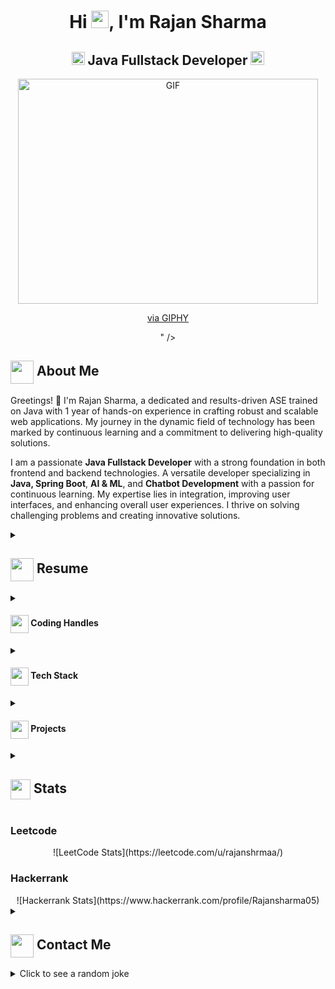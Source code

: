 <h1 align="center">Hi <img src="https://github.com/rajanshrmaa/rajanshrmaa/blob/main/icons/Hi.gif" width="28px"/>, I'm Rajan Sharma</h1>

<h2 align="center">
  <img src="https://komarev.com/ghpvc/?username=rajanshrmaa&color=dc143c&style=for-the-badge" alt="Profile Views" style="height:21px;">
  Java Fullstack Developer
  <a href="https://github.com/rajanshrmaa">
    <img src="https://img.shields.io/badge/Portfolio-543DE0?style=for-the-badge&logo=About.me&logoColor=white" alt="Portfolio" style="height:22px;">
  </a>
</h2>

<div align="center">
 <img alt="GIF" src="<iframe src="https://giphy.com/embed/fX5cZemSfX1cMZYuUJ" width="480" height="360" style="" frameBorder="0" class="giphy-embed" allowFullScreen></iframe><p><a href="https://giphy.com/gifs/sesamestreet-sesame-street-elmo-fX5cZemSfX1cMZYuUJ">via GIPHY</a></p>" />
</div>

## <img align="center" src="https://i.giphy.com/media/v1.Y2lkPTc5MGI3NjExdjh2dDM4bDhyYzM5NmppaHJ6dG56Mmh3bTkyanFkdWRvZ3R1cGoycSZlcD12MV9pbnRlcm5hbF9naWZfYnlfaWQmY3Q9ZQ/LOnt6uqjD9OexmQJRB/giphy.gif" width="37" /> About Me

Greetings! 👋 I'm Rajan Sharma, a dedicated and results-driven ASE trained on Java with 1 year of hands-on experience in crafting robust and scalable web applications. My journey in the dynamic field of technology has been marked by continuous learning and a commitment to delivering high-quality solutions.

I am a passionate **Java Fullstack Developer** with a strong foundation in both frontend and backend technologies. A versatile developer specializing in **Java, Spring Boot**, **AI & ML**, and **Chatbot Development** with a passion for continuous learning. My expertise lies in integration, improving user interfaces, and enhancing overall user experiences. I thrive on solving challenging problems and creating innovative solutions.

<details>
 <summary>
    <h2> 
      <img align="center" src="https://github.com/rajanshrmaa/rajanshrmaa/blob/main/icons/about.png" width="37" /> 
    Resume
    </h2>
</summary>

<details>
  <summary><h4><img align="center" src="https://github.com/rajanshrmaa/rajanshrmaa/blob/main/icons/education.png" width="29"/> Academics</h4></summary>
  <span><img src="https://img.shields.io/badge/BTECH-GLA%20UNIVERSITY-1877F2?style=for-the-badge"></span>
</details>

<details>
  <summary><h4> <img align="center" src="https://github.com/rajanshrmaa/rajanshrmaa/blob/main/icons/experience.gif" width="29"/> Experience</h4></summary>
  - **ASE** at Mphasis | 1 year
    - Trained on as a Fullstack Java Developer.
</details>
</details>

<details>
  <summary><h4> <img align="center" src="https://user-images.githubusercontent.com/74038190/216122041-518ac897-8d92-4c6b-9b3f-ca01dcaf38ee.png" width="29"/> Coding Handles</h4></summary>
  [![LeetCode](https://img.shields.io/badge/LeetCode-000000?style=for-the-badge&logo=LeetCode&logoColor=#d16c06)](https://leetcode.com/u/rajanshrmaa/)
  [![Codeforces](https://img.shields.io/badge/Codeforces-445f9d?style=for-the-badge&logo=Codeforces&logoColor=white)](https://codeforces.com/profile/[your-handle])
  [![GeeksForGeeks](https://img.shields.io/badge/GeeksforGeeks-gray?style=for-the-badge&logo=geeksforgeeks&logoColor=35914c)](https://auth.geeksforgeeks.org/user/[your-handle]/practice)
</details>

<details>
  <summary><h4> <img align="center" src="https://github.com/rajanshrmaa/rajanshrmaa/blob/main/icons/techstack.gif" width="29"/> Tech Stack</h4></summary>
  ![C++](https://img.shields.io/badge/c++-%2300599C.svg?style=for-the-badge&logo=c%2B%2B&logoColor=white)  
  ![JavaScript](https://img.shields.io/badge/javascript-%23323330.svg?style=for-the-badge&logo=javascript&logoColor=%23F7DF1E) 
  ![React](https://img.shields.io/badge/react-%2320232a.svg?style=for-the-badge&logo=react&logoColor=%2361DAFB) 
</details>

<details>
  <summary><h4> <img align="center" src="https://github.com/rajanshrmaa/rajanshrmaa/blob/main/icons/projects.gif" width="29"/> Projects</h4></summary>

  #### <a href="https://github.com/[YourUsername]/[Project-Name]">[Project Name]</a>
  <span><img src="https://img.shields.io/badge/Node.js-%2343853D.svg?style=for-the-badge&logo=node.js&logoColor=white"> <img src="https://img.shields.io/badge/MongoDB-%234ea94b.svg?style=for-the-badge&logo=mongodb&logoColor=white"></span>
  - Implemented features to notify users about new opportunities.
  - Achieved a user base of X, surpassing initial projections.
</details>

<details>
  <summary><h2> <img align="center" src="https://github.com/rajanshrmaa/rajanshrmaa/blob/main/icons/stats.gif" width="32"/> Stats</h2></summary>
  <div align="center">
    ![](https://github-readme-stats.vercel.app/api?username=rajanshrmaa&theme=tokyonight&hide_border=false&include_all_commits=true&count_private=false)<br/>
    ![](https://github-readme-streak-stats.herokuapp.com/?user=rajanshrmaa&theme=tokyonight&hide_border=false)<br/>
    ![](https://github-readme-stats.vercel.app/api/top-langs/?username=rajanshrmaa&theme=tokyonight&hide_border=false&include_all_commits=true&count_private=false&layout=compact)<br/>
    ![](https://github-readme-activity-graph.vercel.app/graph?username=rajanshrmaa&theme=tokyo-night)
  </div>
</details>

### Leetcode
<div align="center">
  ![LeetCode Stats](https://leetcode.com/u/rajanshrmaa/)
</div>

### Hackerrank
<div align="center">
  ![Hackerrank Stats](https://www.hackerrank.com/profile/Rajansharma05)
</div>

<details>
  <summary><h2> <img align="center" src="![image](https://github.com/user-attachments/assets/84a0de68-f65f-415d-bb4e-d0f29d9df28e)
" width="37"/> Contact Me</h2></summary>
  <p>
    <i>You can reach out to me via</i>
    <a href="mailto:rajans8889@gmail.com">
      <img align="center" src="![image](https://github.com/user-attachments/assets/359ec665-1190-40ae-9305-31790d75d270)
" width="100"/>
    </a>
  </p>
</details>

<details>
  <summary>Click to see a random joke</summary>
  <div align="center">
    ![Jokes Card](https://readme-jokes.vercel.app/api?theme=halloween)
  </div>
</details>


